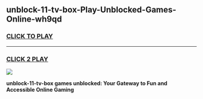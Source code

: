 
## unblock-11-tv-box-Play-Unblocked-Games-Online-wh9qd
<h3>
<a href="https://premium76.site?title=unblock-11-tv-box&ref=25A">CLICK TO PLAY</a></h3>
<hr>

<h3>
<a href="https://premium76.site?title=unblock-11-tv-box&ref=25A">CLICK 2 PLAY</a>
  
</h3>

<a href="https://premium76.site?title=unblock-11-tv-box&ref=25A"><img src="https://clearcache.store/games.png"></a>


**unblock-11-tv-box games unblocked: Your Gateway to Fun and Accessible Online Gaming**
